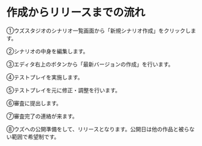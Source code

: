 # 作成からリリースまでの流れ

①ウズスタジオのシナリオ一覧画面から「新規シナリオ作成」をクリックします。

②シナリオの中身を編集します。

③エディタ右上のボタンから「最新バージョンの作成」を行います。

④テストプレイを実施します。

⑤テストプレイを元に修正・調整を行います。

⑥審査に提出します。

⑦審査完了の連絡が来ます。

⑧ウズへの公開準備をして、リリースとなります。公開日は他の作品と被らない範囲で希望制です。

